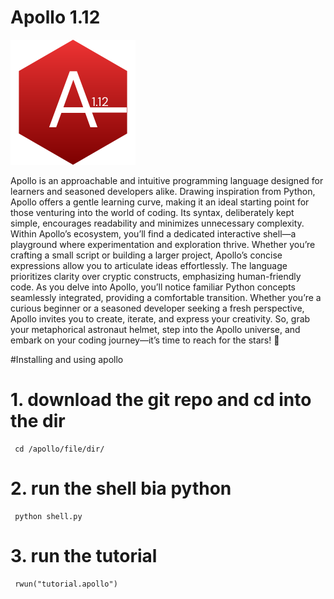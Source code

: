 # Apollo 1.12
<img width="200px" hight="200" src="./Apollo.svg">

Apollo is an approachable and intuitive programming language designed for learners and seasoned developers alike. Drawing inspiration from Python, Apollo offers a gentle learning curve, making it an ideal starting point for those venturing into the world of coding. Its syntax, deliberately kept simple, encourages readability and minimizes unnecessary complexity. Within Apollo’s ecosystem, you’ll find a dedicated interactive shell—a playground where experimentation and exploration thrive. Whether you’re crafting a small script or building a larger project, Apollo’s concise expressions allow you to articulate ideas effortlessly. The language prioritizes clarity over cryptic constructs, emphasizing human-friendly code. As you delve into Apollo, you’ll notice familiar Python concepts seamlessly integrated, providing a comfortable transition. Whether you’re a curious beginner or a seasoned developer seeking a fresh perspective, Apollo invites you to create, iterate, and express your creativity. So, grab your metaphorical astronaut helmet, step into the Apollo universe, and embark on your coding journey—it’s time to reach for the stars! 🚀

#Installing and using apollo
# 1. download the git repo and cd into the dir
```
 cd /apollo/file/dir/
```
# 2. run the shell bia python
```
 python shell.py
```
# 3. run the tutorial
```
 rwun("tutorial.apollo")
```



